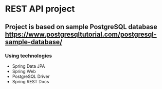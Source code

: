 # REST API project

## Project is based on sample PostgreSQL database https://www.postgresqltutorial.com/postgresql-sample-database/

### Using technologies
* Spring Data JPA
* Spring Web
* PostgreSQL Driver
* Spring REST Docs